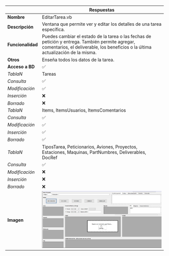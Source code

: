 |                   | **Respuestas**                          |
|-------------------|-----------------------------------------|
|**Nombre**         | EditarTarea.vb      |
|**Descripción**    | Ventana que permite ver y editar los detalles de una tarea específica.              |
|**Funcionalidad**  | Puedes cambiar el estado de la tarea o las fechas de petición y entrega. También permite agregar, comentarios, el deliverable, los beneficios o la última actualización de la misma.             |
|**Otros**          | Enseña todos los datos de la tarea.           |
|**Acceso a BD**    | ✅                              |
|*TablaN*           | Tareas |
|*Consulta*         | ✅ |
|*Modificación*     | ✅ |
|*Inserción*        | ❌ |
|*Borrado*          | ❌ |
|*TablaN*           | Items, ItemsUsuarios, ItemsComentarios |
|*Consulta*         | ✅ |
|*Modificación*     | ✅ |
|*Inserción*        | ✅ |
|*Borrado*          | ✅ |
|*TablaN*           | TiposTarea, Peticionarios, Aviones, Proyectos, Estaciones, Maquinas, PartNumbres, Deliverables, DocRef |
|*Consulta*         | ✅ |
|*Modificación*     | ❌ |
|*Inserción*        | ❌ |
|*Borrado*          | ❌ |
|**Imagen**           | ![Captura_de_pantalla](Capturas/EditarTarea_Ventana.JPG)|